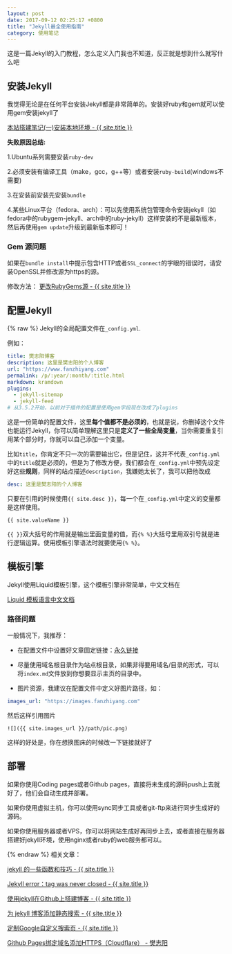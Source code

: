 ```yaml
---
layout: post
date: 2017-09-12 02:25:17 +0800
title: "Jekyll最全使用指南"
category: 使用笔记
---
```


这是一篇Jekyll的入门教程，怎么定义入门我也不知道，反正就是想到什么就写什么吧


## 安装Jekyll

我觉得无论是在任何平台安装Jekyll都是非常简单的。安装好ruby和gem就可以使用gem安装jekyll了

<a href="https://fanzhiyang.com/blog/this-site-building-notes-01/">本站搭建笔记(一)安装本地环境 - {{ site.title }}</a>

**失败原因总结:**

1.Ubuntu系列需要安装`ruby-dev`

2.必须安装有编译工具（make，gcc，g++等）或者安装`ruby-build`(windows不需要)

3.在安装前安装先安装`bundle`

4.某些Linux平台（fedora、arch）：可以先使用系统包管理命令安装jekyll（如fedora中的rubygem-jekyll、arch中的ruby-jekyll）这样安装的不是最新版本，然后再使用`gem update`升级到最新版本即可！

### Gem 源问题

如果在`bundle install`中提示包含HTTP或者`SSL_connect`的字眼的错误时，请安装OpenSSL并修改源为https的源。

修改方法：
<a href="https://fanzhiyang.com/blog/ruby-gem-change/">更改RubyGems源 - {{ site.title }}</a>

## 配置Jekyll

{% raw %}
Jekyll的全局配置文件在`_config.yml`.

例如：

```yml
title: 樊志阳博客
description: 这里是樊志阳的个人博客
url: "https://www.fanzhiyang.com"
permalink: /p/:year/:month/:title.html
markdown: kramdown
plugins:
  - jekyll-sitemap
  - jekyll-feed
# 从3.5.2开始，以前对于插件的配置是使用gem字段现在改成了plugins
```


这是一份简单的配置文件，这里**每个值都不是必须的**，也就是说，你删掉这个文件也能运行Jekyll，你可以简单理解这里只是**定义了一些全局变量**，当你需要重复引用某个部分时，你就可以自己添加一个变量。

比如`title`，你肯定不只一次的需要输出它，但是记住，这并不代表`_config.yml`中的`title`就是必须的，但是为了修改方便，我们都会在`_config.yml`中预先设定好这些**规则**，同样的站点描述`description`，我嫌她太长了，我可以把他改成

```yml
desc: 这里是樊志阳的个人博客
```

只要在引用的时候使用`{{ site.desc }}`，每一个在`_config.yml`中定义的变量都是这样使用。

```
{{ site.valueName }}
```

`{{ }}`双大括号的作用就是输出里面变量的值，而`{% %}`大括号里用双引号就是进行逻辑运算。使用模板引擎语法时就要使用`{% %}`。


## 模板引擎

Jekyll使用Liquid模板引擎，这个模板引擎非常简单，中文文档在

[Liquid 模板语言中文文档](https://liquid.bootcss.com/)

### 路径问题

一般情况下，我推荐：

- 在配置文件中设置好文章固定链接：[永久链接](http://jekyll.com.cn/docs/permalinks/)

- 尽量使用域名根目录作为站点根目录，如果非得要用域名/目录的形式，可以将`index.md`文件放到你想要显示主页的目录中。

- 图片资源，我建议在配置文件中定义好图片路径，如：

```yml
images_url: "https://images.fanzhiyang.com"
```
然后这样引用图片

```
![]({{ site.images_url }}/path/pic.png)
```

这样的好处是，你在想换图床的时候改一下链接就好了

## 部署

如果你使用Coding pages或者Github pages，直接将未生成的源码push上去就好了，他们会自动生成并部署。

如果你使用虚拟主机，你可以使用sync同步工具或者git-ftp来进行同步生成好的源码。

如果你使用服务器或者VPS，你可以将网站生成好再同步上去，或者直接在服务器搭建好jekyll环境，使用nginx或者ruby的web服务都可以。


{% endraw %}
相关文章：

<a href="https://fanzhiyang.com/blog/jekyll-more/">jekyll 的一些函数和技巧 - {{ site.title }}</a>

<a href="https://fanzhiyang.com/blog/jekyll-tag-was-never-closed/">Jekyll error：tag was never closed - {{ site.title }}</a>

<a href="https://fanzhiyang.com/blog/use-jekyll-build-blog-on-github/">使用jekyll在Github上搭建博客 - {{ site.title }}</a>

<a href="https://fanzhiyang.com/blog/jekyll-static-search/">为 jekyll 博客添加静态搜索 - {{ site.title }}</a>

<a href="https://fanzhiyang.com/blog/use-google-customize-search/">定制Google自定义搜索页 - {{ site.title }}</a>

[Github Pages绑定域名添加HTTPS（Cloudflare） - 樊志阳](https://fanzhiyang.com/blog/github-pages-cloudflare-ssl/)

